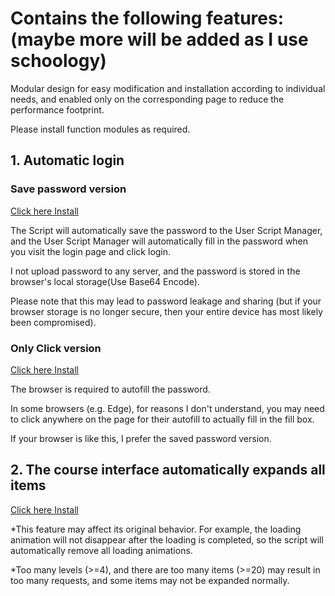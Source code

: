 # Contains the following features: (maybe more will be added as I use schoology)

Modular design for easy modification and installation according to individual needs, and enabled only on the corresponding page to reduce the performance footprint.

Please install function modules as required.

## 1. Automatic login

### Save password version

[Click here Install](https://github.com/yige-yigeren/better_schoology.user.js/raw/main/Schoology_Auto_login_Spwd.user.js)

The Script will automatically save the password to the User Script Manager, and the User Script Manager will automatically fill in the password when you visit the login page and click login.

I not upload password to any server, and the password is stored in the browser's local storage(Use Base64 Encode).

Please note that this may lead to password leakage and sharing (but if your browser storage is no longer secure, then your entire device has most likely been compromised).

### Only Click version

[Click here Install](https://github.com/yige-yigeren/better_schoology.user.js/raw/main/Schoology_Auto_login_OCli.user.js)

The browser is required to autofill the password.

In some browsers (e.g. Edge), for reasons I don't understand, you may need to click anywhere on the page for their autofill to actually fill in the fill box.

If your browser is like this, I prefer the saved password version.

## 2. The course interface automatically expands all items

[Click here Install](https://github.com/yige-yigeren/better_schoology.user.js/raw/main/Schoology_Auto_expand.user.js)

*This feature may affect its original behavior. For example, the loading animation will not disappear after the loading is completed, so the script will automatically remove all loading animations.

*Too many levels (>=4), and there are too many items (>=20) may result in too many requests, and some items may not be expanded normally.
